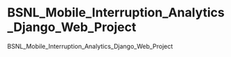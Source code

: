 # BSNL_Mobile_Interruption_Analytics_Django_Web_Project
BSNL_Mobile_Interruption_Analytics_Django_Web_Project
